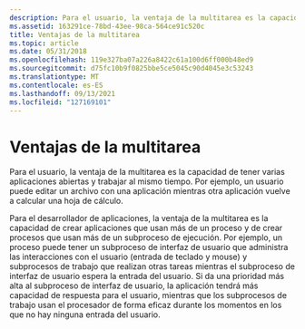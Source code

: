 ```yaml
---
description: Para el usuario, la ventaja de la multitarea es la capacidad de tener varias aplicaciones abiertas y trabajar al mismo tiempo. Por ejemplo, un usuario puede editar un archivo con una aplicación mientras otra aplicación vuelve a calcular una hoja de cálculo.
ms.assetid: 163291ce-78bd-43ee-98ca-564ce91c520c
title: Ventajas de la multitarea
ms.topic: article
ms.date: 05/31/2018
ms.openlocfilehash: 119e327ba07a226a8422c61a100d6ff000b48ed9
ms.sourcegitcommit: d75fc10b9f0825bbe5ce5045c90d4045e3c53243
ms.translationtype: MT
ms.contentlocale: es-ES
ms.lasthandoff: 09/13/2021
ms.locfileid: "127169101"
---
```

# <a name="advantages-of-multitasking"></a>Ventajas de la multitarea

Para el usuario, la ventaja de la multitarea es la capacidad de tener varias aplicaciones abiertas y trabajar al mismo tiempo. Por ejemplo, un usuario puede editar un archivo con una aplicación mientras otra aplicación vuelve a calcular una hoja de cálculo.

Para el desarrollador de aplicaciones, la ventaja de la multitarea es la capacidad de crear aplicaciones que usan más de un proceso y de crear procesos que usan más de un subproceso de ejecución. Por ejemplo, un proceso puede tener un subproceso de interfaz de usuario que administra las interacciones con el usuario (entrada de teclado y mouse) y subprocesos de trabajo que realizan otras tareas mientras el subproceso de interfaz de usuario espera la entrada del usuario. Si da una prioridad más alta al subproceso de interfaz de usuario, la aplicación tendrá más capacidad de respuesta para el usuario, mientras que los subprocesos de trabajo usan el procesador de forma eficaz durante los momentos en los que no hay ninguna entrada del usuario.

 

 



